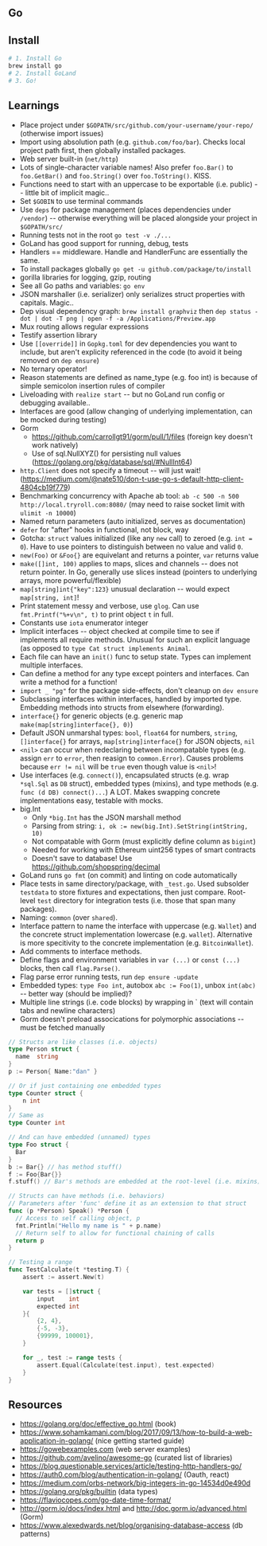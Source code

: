 ## Go

## Install

```bash
# 1. Install Go
brew install go
# 2. Install GoLand
# 3. Go!
```

## Learnings

* Place project under `$GOPATH/src/github.com/your-username/your-repo/` (otherwise import issues)
* Import using absolution path (e.g. `github.com/foo/bar`). Checks local project path first, then globally installed packages.
* Web server built-in (`net/http`)
* Lots of single-character variable names! Also prefer `foo.Bar()` to `foo.GetBar()` and `foo.String()` over `foo.ToString()`. KISS.
* Functions need to start with an uppercase to be exportable (i.e. public) -- little bit of implicit magic..
* Set `$GOBIN` to use terminal commands
* Use `deps` for package management (places dependencies under `/vendor`) -- otherwise everything will be placed alongside your project in `$GOPATH/src/`
* Running tests not in the root `go test -v ./...`
* GoLand has good support for running, debug, tests
* Handlers == middleware. Handle and HandlerFunc are essentially the same.
* To install packages globally `go get -u github.com/package/to/install`
* gorilla libraries for logging, gzip, routing
* See all Go paths and variables: `go env`
* JSON marshaller (i.e. serializer) only serializes struct properties with capitals. Magic..
* Dep visual dependency graph: `brew install graphviz` then `dep status -dot | dot -T png | open -f -a /Applications/Preview.app`
* Mux routing allows regular expressions
* Testify assertion library
* Use `[[override]]` in `Gopkg.toml` for dev dependencies you want to include, but aren't explicity referenced in the code (to avoid it being removed on `dep ensure`)
* No ternary operator!
* Reason statements are defined as name_type (e.g. foo int) is because of simple semicolon insertion rules of compiler
* Liveloading with `realize start` -- but no GoLand run config or debugging available..
* Interfaces are good (allow changing of underlying implementation, can be mocked during testing)
* Gorm
  * https://github.com/carrollgt91/gorm/pull/1/files (foreign key doesn't work natively)
  * Use of sql.NullXYZ() for persisting null values (https://golang.org/pkg/database/sql/#NullInt64)
* `http.Client` does not specify a timeout -- will just wait! (https://medium.com/@nate510/don-t-use-go-s-default-http-client-4804cb19f779)
* Benchmarking concurrency with Apache ab tool: `ab -c 500 -n 500 http://local.tryroll.com:8080/` (may need to raise socket limit with `ulimit -n 10000`)
* Named return parameters (auto initialized, serves as documentation)
* `defer` for "after" hooks in functional, not block, way
* Gotcha: `struct` values initialized (like any `new` call) to zeroed (e.g. `int = 0`). Have to use pointers to distinguish between no value and valid `0`.
* `new(Foo)` or `&Foo{}` are equivelant and returns a pointer, `var` returns value
* `make([]int, 100)` applies to maps, slices and channels -- does not return pointer. In Go, generally use slices instead (pointers to underlying arrays, more powerful/flexible)
* `map[string]int{"key":123}` unusual declaration -- would expect `map[string, int]`!
* Print statement messy and verbose, use `glog`. Can use `fmt.Printf("%+v\n", t)` to print object `t` in full. 
* Constants use `iota` enumerator integer
* Implicit interfaces -- object checked at compile time to see if implements all require methods. Unusual for such an explicit language (as opposed to `type Cat struct implements Animal`.
* Each file can have an `init()` func to setup state. Types can implement multiple interfaces.
* Can define a method for any type except pointers and interfaces. Can write a method for a function!
* `import _ "pg"` for the package side-effects, don't cleanup on `dev ensure`
* Subclassing interfaces within interfaces, handled by imported type. Embedding methods into structs from elsewhere (forwarding).
* `interface{}` for generic objects (e.g. generic map `make(map[string]interface{}, 0)`) 
* Default JSON unmarshal types: `bool`, `float64` for numbers, `string`, `[]interface{}` for arrays, `map[string]interface{}` for JSON objects, `nil`
* `<nil>` can occur when redeclaring between incompatable types (e.g. assign `err` to `error`, then reasign to `common.Error`). Causes problems because `err != nil` will be `true` even though value is `<nil>`!
* Use interfaces (e.g. `connect()`), encapsulated structs (e.g. wrap `*sql.Sql` as `DB` struct), embedded types (mixins), and type methods (e.g. `func (d DB) connect()...`) A LOT. Makes swapping concrete implementations easy, testable with mocks. 
* big.Int
  * Only `*big.Int` has the JSON marshall method
  * Parsing from string: `i, ok := new(big.Int).SetString(intString, 10)`
  * Not compatable with Gorm (must explicitly define column as `bigint`)
  * Needed for working with Ethereum uint256 types of smart contracts 
  * Doesn't save to database! Use https://github.com/shopspring/decimal
* GoLand runs `go fmt` (on commit) and linting on code automatically  
* Place tests in same directory/package, with `_test.go`. Used subsolder `testdata` to store fixtures and expectations, then just compare. Root-level `test` directory for integration tests (i.e. those that span many packages).
* Naming: `common` (over `shared`).
* Interface pattern to name the interface with uppercase (e.g. `Wallet`) and the concrete struct implementation lowercase (e.g. `wallet`). Alternative is more specitivity to the concrete implementation (e.g. `BitcoinWallet`).
* Add comments to interface methods.
* Define flags and environment variables in `var (...)` or `const (...)` blocks, then call `flag.Parse()`.
* Flag parse error running tests, run `dep ensure -update`
* Embedded types: `type Foo int`, autobox `abc := Foo(1)`, unbox `int(abc)` -- better way (should be implied)?
* Multiple line strings (i.e. code blocks) by wrapping in \` (text will contain tabs and newline characters)
* Gorm doesn't preload assocications for polymorphic associations -- must be fetched manually

```go
// Structs are like classes (i.e. objects)
type Person struct {
  name  string
}
p := Person{ Name:"dan" }

// Or if just containing one embedded types
type Counter struct {
    n int
}
// Same as
type Counter int

// And can have embedded (unnamed) types
type Foo struct {
  Bar
}
b := Bar{} // has method stuff()
f := Foo{Bar{}}
f.stuff() // Bar's methods are embedded at the root-level (i.e. mixins)

// Structs can have methods (i.e. behaviors)
// Parameters after 'func' define it as an extension to that struct
func (p *Person) Speak() *Person {
  // Access to self calling object, p
  fmt.Println("Hello my name is " + p.name)
  // Return self to allow for functional chaining of calls
  return p
}

// Testing a range
func TestCalculate(t *testing.T) {
	assert := assert.New(t)

	var tests = []struct {
		input    int
		expected int
	}{
		{2, 4},
		{-5, -3},
		{99999, 100001},
	}

	for _, test := range tests {
		assert.Equal(Calculate(test.input), test.expected)
	}
}
```

## Resources

* https://golang.org/doc/effective_go.html (book)
* https://www.sohamkamani.com/blog/2017/09/13/how-to-build-a-web-application-in-golang/ (nice getting started guide)
* https://gowebexamples.com (web server examples)
* https://github.com/avelino/awesome-go (curated list of libraries)
* https://blog.questionable.services/article/testing-http-handlers-go/
* https://auth0.com/blog/authentication-in-golang/ (Oauth, react)
* https://medium.com/orbs-network/big-integers-in-go-14534d0e490d
* https://golang.org/pkg/builtin (data types)
* https://flaviocopes.com/go-date-time-format/
* http://gorm.io/docs/index.html and http://doc.gorm.io/advanced.html (Gorm)
* https://www.alexedwards.net/blog/organising-database-access (db patterns)
